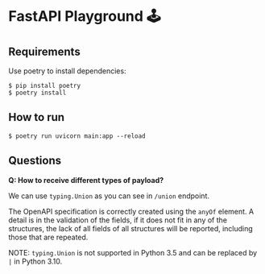 # FastAPI Playground 🕹️

## Requirements

Use poetry to install dependencies:

    $ pip install poetry
    $ poetry install

## How to run

    $ poetry run uvicorn main:app --reload

## Questions

**Q: How to receive different types of payload?**

We can use `typing.Union` as you can see in `/union` endpoint.

The OpenAPI specification is correctly created using the `anyOf` element. A detail is in the validation of the fields, if it does not fit in any of the structures, the lack of all fields of all structures will be reported, including those that are repeated.

NOTE: `typing.Union` is not supported in Python 3.5 and can be replaced by `|` in Python 3.10.